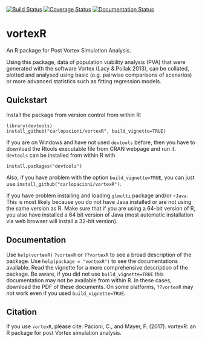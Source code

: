 [![Build Status](https://travis-ci.org/florianm/vortexR.svg?branch=master)](https://travis-ci.org/florianm/vortexR)
[![Coverage Status](https://coveralls.io/repos/carlopacioni/vortexR/badge.svg?branch=master&service=github)](https://coveralls.io/github/carlopacioni/vortexR?branch=master)
[![Documentation Status](https://readthedocs.org/projects/vortexr/badge/?version=latest)](https://readthedocs.org/projects/vortexr/?badge=latest)

# vortexR
An R package for Post Vortex Simulation Analysis.  

Using this package, data of population viability analysis (PVA) that were generated with the software Vortex (Lacy & Pollak 2013), can be collated, plotted and analysed using basic (e.g. pairwise comparisons of scenarios) or more advanced statistics such as fitting regression models.

## Quickstart
Install the package from version control from within R:
```
library(devtools)
install_github("carlopacioni/vortexR", build_vignette=TRUE)
```
If you are on Windows and have not used `devtools` before, then you have to download the Rtools executable file from CRAN webpage and run it. `devtools` can be installed from within R with 
```
install.packages("devtools")
```
Also, if you have problem with the option ```build_vignette=TRUE```, you can just use ```install_github("carlopacioni/vortexR")```.

If you have problem installing and loading ```glmulti``` package and/or ```rJava```. This is most likely because you do not have Java installed or are not using the same version as R. Make sure that if you are using a 64-bit version of R, you also have installed a 64 bit version of Java (most automatic installation via web browser will install a 32-bit version). 

## Documentation
Use `help(vortexR)` `?vortexR` or `??vortexR` to see a broad description of the package.
Use `help(package = "vortexR")` to see the documentations available. Read the vignette for a more comprehensive description of the package. Be aware, if you did not use ```build_vignette=TRUE``` this documentation may not be available from within R. In these cases, download the PDF of these documents. On some platforms, `??vortexR` may not work even if you used ```build_vignette=TRUE```.

## Citation
If you use `vortexR`, please cite:
Pacioni, C., and Mayer, F. (2017). vortexR: an R package for post Vortex simulation analysis.
